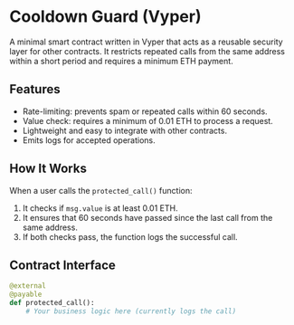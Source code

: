 # Cooldown Guard (Vyper)

A minimal smart contract written in Vyper that acts as a reusable security layer for other contracts. It restricts repeated calls from the same address within a short period and requires a minimum ETH payment.

## Features

- Rate-limiting: prevents spam or repeated calls within 60 seconds.
- Value check: requires a minimum of 0.01 ETH to process a request.
- Lightweight and easy to integrate with other contracts.
- Emits logs for accepted operations.

## How It Works

When a user calls the `protected_call()` function:

1. It checks if `msg.value` is at least 0.01 ETH.
2. It ensures that 60 seconds have passed since the last call from the same address.
3. If both checks pass, the function logs the successful call.

## Contract Interface

```python
@external
@payable
def protected_call():
    # Your business logic here (currently logs the call)
